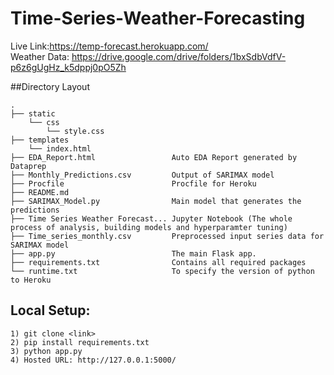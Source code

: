 # Time-Series-Weather-Forecasting
Live Link:https://temp-forecast.herokuapp.com/  
Weather Data: https://drive.google.com/drive/folders/1bxSdbVdfV-p6z6gUgHz_k5dppj0pO5Zh  

##Directory Layout  

    .
    ├── static
        └── css
            └── style.css
    ├── templates
        └── index.html
    ├── EDA_Report.html                 Auto EDA Report generated by Dataprep
    ├── Monthly_Predictions.csv         Output of SARIMAX model
    ├── Procfile                        Procfile for Heroku
    ├── README.md                       
    ├── SARIMAX_Model.py                Main model that generates the predictions
    ├── Time Series Weather Forecast... Jupyter Notebook (The whole process of analysis, building models and hyperparamter tuning)
    ├── Time_series_monthly.csv         Preprocessed input series data for SARIMAX model
    ├── app.py                          The main Flask app.
    ├── requirements.txt                Contains all required packages
    └── runtime.txt                     To specify the version of python to Heroku 

## Local Setup:
```
1) git clone <link>
2) pip install requirements.txt
3) python app.py
4) Hosted URL: http://127.0.0.1:5000/ 
```
